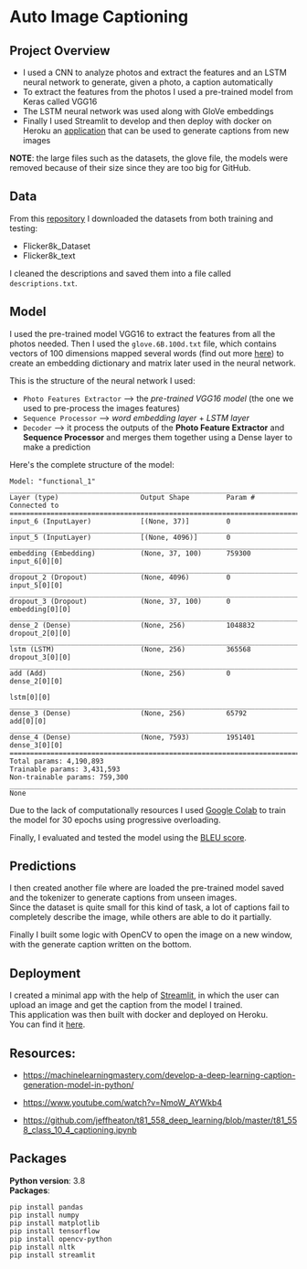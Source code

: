 # Auto Image Captioning

## Project Overview
* I used a CNN to analyze photos and extract the features and an LSTM neural network to generate, given a photo, a caption automatically
* To extract the features from the photos I used a pre-trained model from Keras called VGG16
* The LSTM neural network was used along with GloVe embeddings
* Finally I used Streamlit to develop and then deploy with docker on Heroku an [application](https://app-image-captioning.herokuapp.com/) that can be used to generate captions from new images

**NOTE**: the large files such as the datasets, the glove file, the models were removed because of their size since they are too big for GitHub.

## Data
From this [repository](https://github.com/jbrownlee/Datasets) I downloaded the datasets from both training and testing:
* Flicker8k_Dataset
* Flicker8k_text

I cleaned the descriptions and saved them into a file called `descriptions.txt`.


## Model
I used the pre-trained model VGG16 to extract the features from all the photos needed.
Then I used the `glove.6B.100d.txt` file, which contains vectors of 100 dimensions mapped several words (find out more [here](https://github.com/stanfordnlp/GloVe)) to create an embedding dictionary and matrix later used in the neural network.

This is the structure of the neural network I used:
* ```Photo Features Extractor``` --> the <em>pre-trained VGG16 model</em> (the one we used to pre-process the images features)
* ``Sequence Processor`` --> <em>word embedding layer</em> + <em>LSTM layer</em>
* ``Decoder`` --> it process the outputs of the **Photo Feature Extractor** and **Sequence Processor** and merges them together using a Dense layer to make a prediction

Here's the complete structure of the model:
```
Model: "functional_1"
__________________________________________________________________________________________________
Layer (type)                    Output Shape         Param #     Connected to                     
==================================================================================================
input_6 (InputLayer)            [(None, 37)]         0                                            
__________________________________________________________________________________________________
input_5 (InputLayer)            [(None, 4096)]       0                                            
__________________________________________________________________________________________________
embedding (Embedding)           (None, 37, 100)      759300      input_6[0][0]                    
__________________________________________________________________________________________________
dropout_2 (Dropout)             (None, 4096)         0           input_5[0][0]                    
__________________________________________________________________________________________________
dropout_3 (Dropout)             (None, 37, 100)      0           embedding[0][0]                  
__________________________________________________________________________________________________
dense_2 (Dense)                 (None, 256)          1048832     dropout_2[0][0]                  
__________________________________________________________________________________________________
lstm (LSTM)                     (None, 256)          365568      dropout_3[0][0]                  
__________________________________________________________________________________________________
add (Add)                       (None, 256)          0           dense_2[0][0]                    
                                                                 lstm[0][0]                       
__________________________________________________________________________________________________
dense_3 (Dense)                 (None, 256)          65792       add[0][0]                        
__________________________________________________________________________________________________
dense_4 (Dense)                 (None, 7593)         1951401     dense_3[0][0]                    
==================================================================================================
Total params: 4,190,893
Trainable params: 3,431,593
Non-trainable params: 759,300
__________________________________________________________________________________________________
None
```
Due to the lack of computationally resources I used [Google Colab](https://colab.research.google.com/) to train the model for 30 epochs using progressive overloading.

Finally, I evaluated and tested the model using the [BLEU score](https://en.wikipedia.org/wiki/BLEU).


## Predictions
I then created another file where are loaded the pre-trained model saved and the tokenizer to generate captions from unseen images.                      
Since the dataset is quite small for this kind of task, a lot of captions fail to completely describe the image, while others are able to do it partially.                     

Finally I built some logic with OpenCV to open the image on a new window, with the generate caption written on the bottom.


## Deployment
I created a minimal app with the help of [Streamlit](https://www.streamlit.io/), in which the user can upload an image and get the caption from the model I trained.          
This application was then built with docker and deployed on Heroku.            
You can find it [here](https://app-image-captioning.herokuapp.com/).


## Resources:
* https://machinelearningmastery.com/develop-a-deep-learning-caption-generation-model-in-python/

* https://www.youtube.com/watch?v=NmoW_AYWkb4

* https://github.com/jeffheaton/t81_558_deep_learning/blob/master/t81_558_class_10_4_captioning.ipynb


## Packages
**Python version**: 3.8                                   
**Packages**:
```
pip install pandas
pip install numpy  
pip install matplotlib
pip install tensorflow
pip install opencv-python
pip install nltk
pip install streamlit
```
